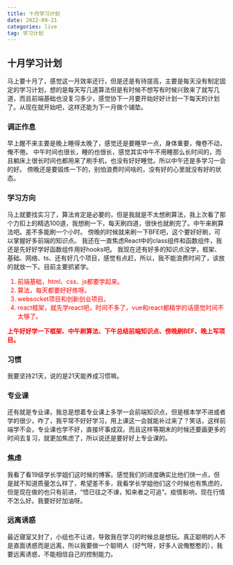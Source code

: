 ```yaml
---
title: 十月学习计划
date: 2022-09-21
categories: live
tag: 学习计划
---
```


## 十月学习计划

马上要十月了，感觉这一月效率还行，但是还是有待提高，主要是每天没有制定固定的学习计划，想的是每天写几道算法但是有时候不想写有时候兴致来了就写几道，而且前端基础也没复习多少，感觉协下一月要开始好好计划一下每天的计划了。从现在就开始吧，这样还能为下一月做个铺垫。

### 调正作息
早上醒不来主要是晚上睡得太晚了，感觉还是要睡早一点，身体重要，俺卷不动，俺不倦。
中午时间也很长，睡的也很长，感觉其实中午不用睡那么长时间的，而且躺床上很长时间也都用来了刷手机，也没有好好睡觉。所以中午还是多学习一会的好。
傍晚还是要锻炼一下的，别怕浪费时间啥的，没有好的心里就没有好的状态。

### 学习方向
马上就要找实习了，算法肯定是必要的，但是我就是不太想刷算法，我上次看了那个力扣上的精选100道，我想刷一下，每天刷四道，很快也就刷完了。中午来刷算法吧。差不多能刷一个小时。
傍晚的时候就来刷一下BFE吧，这个要好好刷，可以掌握好多前端的知识点。
我还在一直焦虑React中的class组件和函数组件，我还是先好好学好函数组件用好hooks吧。
我现在还有好多的知识点没学，框架、基础、网络、ts、还有好几个项目，感觉有点赶，所以，我不能浪费时间了，该放的就放一下。目前主要抓紧学。
<font color="red">
1. 前端基础，html、css、js都要学起来。
2. 算法，每天都要好好练呀。
3. websocket项目和创新创业项目。
4. react框架，就先学react吧，时间不多了，vue和react都精学的话感觉时间不太够了。

**上午好好学一下框架、中午刷算法、下午总结前端知识点、傍晚刷BEF、晚上写项目。**
</font>

### 习惯
我要坚持21天，说的是21天能养成习惯嘛。

### 专业课
还有就是专业课，我总是想着专业课上多学一会前端知识点，但是根本学不进或者学的很少，咋了，我平常不好好学习，用上课这一会就能补过来了？笑话，这样前端学不会，专业课也学不好，直接坏事成双。而且这样等期末的时候还要画更多的时间去复习，就更加焦虑了，所以说还是要好好上专业课的。

### 焦虑
我看了看19级学长学姐们这时候的博客。感觉我们的进度确实比他们快一点，但是就不知道质量怎么样了，希望差不多，我看学长学姐他们这个时候也有焦虑的，但是现在做的也只有前进，“悟已往之不谏，知来者之可追”。疫情影响，现在行情不怎么好。我要好好加油呀。

### 远离诱惑
最近寝室又封了，小组也不让进，导致我在学习的时候总是想玩。真正聪明的人不是直面诱惑而是远离，所以我要做一个聪明人（好气呀，好多人说俺憨憨的），我要远离诱惑，不能相信自己的控制能力。
